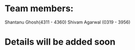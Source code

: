 # Team members:
Shantanu Ghosh(4311 - 4360)
Shivam Agarwal (0319 - 3956)

# Details will be added soon
